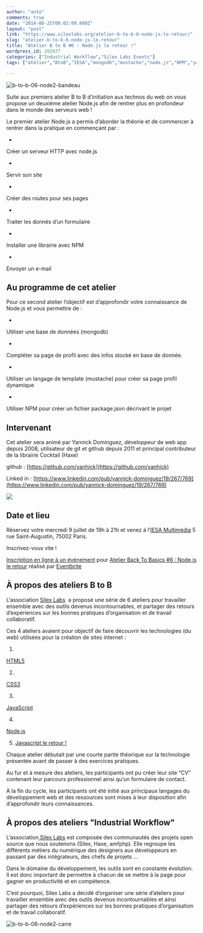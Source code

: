 ```yaml
---
author: "anto"
comments: true
date: "2014-06-25T09:02:09.000Z"
layout: "post"
link: "https://www.silexlabs.org/atelier-b-to-b-6-node-js-le-retour/"
slug: "atelier-b-to-b-6-node-js-le-retour"
title: "Atelier B to B #6 : Node.js le retour !"
wordpress_id: 202877
categories: ["Industrial Workflow","Silex Labs Events"]
tags: ["atelier","BtoB","IESA","mongodb","mustache","node.js","NPM","yannick dominguez"]

---
```

![b-to-b-06-node2-bandeau](https://www.silexlabs.org/wp-content/uploads/2014/07/b-to-b-06-node2-bandeau.png)




Suite aux premiers atelier B to B d’initiation aux technos du web on vous propose un deuxième atelier Node.js afin de rentrer plus en profondeur dans le monde des serveurs web !




Le premier atelier Node.js a permis d’aborder la théorie et de commencer à rentrer dans la pratique en commençant par :







  *


Créer un serveur HTTP avec node.js





  *


Servir son site





  *


Créer des routes pour ses pages





  *


Traiter les donnés d’un formulaire





  *


Installer une librairie avec NPM





  *


Envoyer un e-mail







## Au programme de cet atelier




Pour ce second atelier l’objectif est d’approfondir votre connaissance de Node.js et vous permettre de :







  *


Utiliser une base de données (mongodb)





  *


Compléter sa page de profil avec des infos stocké en base de donnée.





  *


Utiliser un langage de template (mustache) pour créer sa page profil dynamique





  *


Utiliser NPM pour créer un fichier package.json décrivant le projet







## Intervenant




Cet atelier sera animé par Yannick Dominguez, développeur de web app depuis 2008, utilisateur de git et github depuis 2011 et principal contributeur de la librairie Cocktail (Haxe)




github : [https://github.com/yanhick](https://github.com/yanhick)




Linked in : [https://www.linkedin.com/pub/yannick-dominguez/19/267/769](https://www.linkedin.com/pub/yannick-dominguez/19/267/769)




![](https://lh5.googleusercontent.com/m0Iuj6grtlcDiuU_syNy8CLcCE135vk_J69kSNc7wqagQpiqbOrCAEuF1mSC3nlaOJSxNCHR2rJe2kK-Vs-NcnSxUWAk3kf-RPnmD3lbnshI3Q3tzNizQ5q1HvyiEGbSDg)





## Date et lieu




Réservez votre mercredi 9 juillet de 19h à 21h et venez à l’[IESA Multimédia](http://www.iesamultimedia.fr/) 5 rue Saint-Augustin, 75002 Paris.




Inscrivez-vous vite !








[Inscription en ligne à un événement](http://www.eventbrite.fr/r/etckt) pour [Atelier Back To Basics #6 : Node.js le retour](https://www.eventbrite.fr/e/billets-atelier-back-to-basics-6-nodejs-le-retour-12133980061?ref=etckt) réalisé par [Eventbrite](http://www.eventbrite.fr?ref=etckt)







## À propos des ateliers B to B




L’association [Silex Labs](https://www.silexlabs.org/)  a proposé une série de 6 ateliers pour travailler ensemble avec des outils devenus incontournables, et partager des retours d’expériences sur les bonnes pratiques d’organisation et de travail collaboratif.




Ces 4 ateliers avaient pour objectif de faire découvrir les technologies (du web) utilisées pour la création de sites internet :







  1.


[HTML5](https://www.silexlabs.org/201952/the-blog/blog-silex-labs/ateliers-b-to-b-back-to-basics-1-initiation-a-lhtml-5/)





  2.


[CSS3](https://www.silexlabs.org/201972/the-blog/blog-silex-labs/ateliers-b-to-b-back-to-basics-2-notions-css3/)





  3.


[JavaScript](https://www.silexlabs.org/201975/the-blog/blog-silex-labs/ateliers-b-to-b-back-to-basics-3-utilisation-de-javascript/)





  4.


[Node.js](https://www.silexlabs.org/201977/the-blog/blog-silex-labs/ateliers-b-to-b-back-to-basics-4-debuter-node-js)





  5. [Javascript le retour !](https://www.silexlabs.org/202577/the-blog/atelier-b-to-b-5-javascript-le-retour/)




Chaque atelier débutait par une courte partie théorique sur la technologie présentée avant de passer à des exercices pratiques.




Au fur et à mesure des ateliers, les participants ont pu créer leur site “CV” contenant leur parcours professionnel ainsi qu’un formulaire de contact.




À la fin du cycle, les participants ont été initié aux principaux langages du développement web et des ressources sont mises à leur disposition afin d’approfondir leurs connaissances.





## À propos des ateliers "Industrial Workflow"




L’association[ Silex Labs](https://www.silexlabs.org/) est composée des communautés des projets open source que nous soutenons (Silex, Haxe, amfphp). Elle regroupe les différents métiers du numérique des designers aux développeurs en passant par des intégrateurs, des chefs de projets ...




Dans le domaine du développement, les outils sont en constante évolution. Il est donc important de permettre à chacun de se mettre à la page pour gagner en productivité et en compétence.


C’est pourquoi, Silex Labs a décidé d’organiser une série d’ateliers pour travailler ensemble avec des outils devenus incontournables et ainsi partager des retours d’expériences sur les bonnes pratiques d’organisation et de travail collaboratif.

![b-to-b-06-node2-carre](https://www.silexlabs.org/wp-content/uploads/2014/07/b-to-b-06-node2-carre.png)

